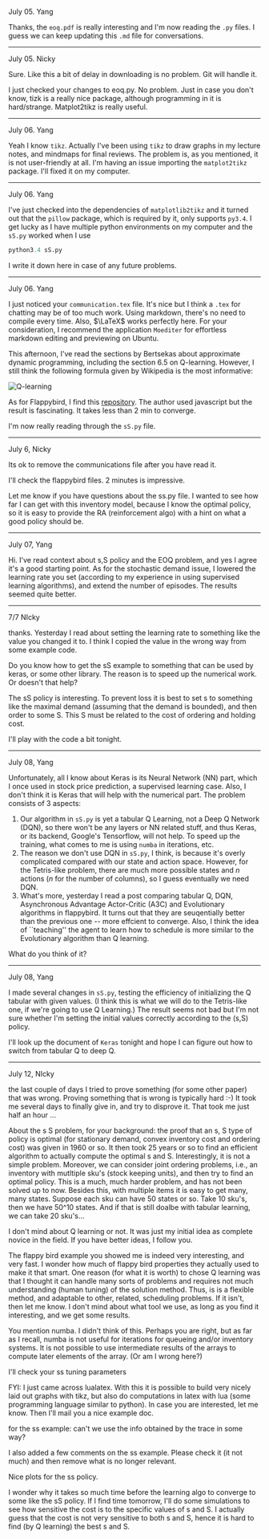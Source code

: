 July 05. Yang

Thanks, the `eoq.pdf` is really interesting and I'm now reading the `.py` files. I guess we can keep updating this `.md` file for conversations.

---


July 05. Nicky

Sure. Like this a bit of delay in downloading is no problem. Git will handle it.

I just checked your changes to eoq.py. No problem. Just in case you don't know, tizk is a really nice package, although programming in it is hard/strange. Matplot2tikz is really useful. 

----

July 06. Yang

Yeah I know `tikz`. Actually I've been using `tikz` to draw graphs in my lecture notes, and mindmaps for final reviews. The problem is, as you mentioned, it is not user-friendly at all. I'm having an issue importing the `matplot2tikz` package. I'll fixed it on my computer.

---

July 06. Yang

I've just checked into the dependencies of `matplotlib2tikz` and it turned out that the `pillow` package, which is required by it, only supports `py3.4`. I get lucky as I have multiple python environments on my computer and the `sS.py` worked when I use

```python 
python3.4 sS.py
```

I write it down here in case of any future problems.

---

July 06. Yang

I just noticed your `communication.tex` file. It's nice but I think a `.tex` for chatting may be of too much work. Using markdown, there's no need to compile every time. Also, $\LaTeX$ works perfectly here. For your consideration, I recommend the application `Moediter` for effortless markdown editing and previewing on Ubuntu. 

This afternoon, I've read the sections by Bertsekas about approximate dynamic programming, including the section 6.5 on Q-learning. However, I still think the following formula given by Wikipedia is the most informative:

![Q-learning](https://wikimedia.org/api/rest_v1/media/math/render/svg/390d024c2ee2a2c2f709642401a3a7b44f7b2e4e)

As for Flappybird, I find this [repository](https://enhuiz.github.io/flappybird-ql/). The author used javascript but the result is fascinating. It takes less than 2 min to converge.

I'm now really reading through the `sS.py` file.

---

July 6, Nicky

Its ok to remove the communications file after you have read it.

I'll check the flappybird files. 2 minutes is impressive.

Let me know if you have questions about the ss.py file.  I wanted to see how far I can get with this inventory model, because I know the optimal policy, so it is easy to provide the RA (reinforcement algo) with a hint on what a good policy should be.

---

July 07, Yang

Hi. I've read context about s,S policy and the EOQ problem, and yes I agree it's a good starting point. As for the stochastic demand issue, I lowered the learning rate you set (according to my experience in using supervised learning algorithms), and extend the number of episodes. The results seemed quite better.


------------

7/7 NIcky

thanks. Yesterday I read about setting the learning rate to something like the value you changed it to. I think I copied the value in the wrong way from some example code.

Do you know how to get the sS example to something that can be used by keras, or some other library. The reason is to speed up the numerical work. Or doesn't that help?

The sS policy is interesting. To prevent loss it is best to set s to something like the maximal demand (assuming that the demand is bounded), and then order to some S. This S must be related to the cost of ordering and holding cost.

I'll play with the code a bit tonight.

---

July 08, Yang

Unfortunately, all I know about Keras is its Neural Network (NN) part, which I once used in stock price prediction, a supervised learning case. Also, I don't think it is Keras that will help with the numerical part. The problem consists of 3 aspects:

1. Our algorithm in `sS.py` is yet a tabular Q Learning, not a Deep Q Network (DQN), so there won't be any layers or NN related stuff, and thus Keras, or its backend, Google's Tensorflow, will not help. To speed up the training, what comes to me is using `numba` in iterations, etc. 
2. The reason we don't use DQN in `sS.py`, I think, is because it's overly complicated compared with our state and action space. However, for the Tetris-like problem, there are much more possible states and $n$ actions ($n$ for the number of columns), so I guess eventually we need DQN.
3. What's more, yesterday I read a post comparing tabular Q, DQN, Asynchronous Advantage Actor-Critic (A3C) and Evolutionary algorithms in flappybird. It turns out that they are seuqentially better than the previous one -- more effcient to converge. Also, I think the idea of ``teaching'' the agent to learn how to schedule is more similar to the Evolutionary algorithm than Q learning.

What do you think of it?

---

July 08, Yang

I made several changes in `sS.py`, testing the efficiency of initializing the Q tabular with given values. (I think this is what we will do to the Tetris-like one, if we're going to use Q Learning.) The result seems not bad but I'm not sure whether I'm setting the initial values correctly according to the (s,S) policy.

I'll look up the document of `Keras` tonight and hope I can figure out how to switch from tabular Q to deep Q.

--------------

July 12, NIcky

the last couple of days I tried to prove something (for some other paper) that was wrong. Proving something that is wrong is typically hard :-) It took me several days to finally give in, and try to disprove it. That took me just half an hour ...

About the s S problem, for your background: the proof that an s, S type of policy is optimal (for stationary demand, convex inventory cost and ordering cost) was given in 1960 or so. It then took 25 years or so to find an efficient algorithm to actually compute the optimal s and S. Interestingly, it is not a simple problem. Moreover, we can consider joint ordering problems, i.e., an inventory with mutltiple sku's (stock keeping units), and then try to find an optimal policy. This is a much, much harder problem, and has not been solved up to now. Besides this, with multiple items it is easy to get many, many states. Suppose each sku can have 50 states or so. Take 10 sku's, then we have 50^10 states. And if that is still doalbe with tabular learning, we can take 20 sku's...

I don't mind about Q learning or not. It was just my initial idea as complete novice in the field. If you have better ideas, I follow you.

The flappy bird example you showed me is indeed very interesting, and very fast. I wonder how much of flappy bird properties they actually used to make it that smart. One reason (for what it is worth) to chose Q learning was that I thought it can handle many sorts of problems and requires not much understanding (human tuning) of the solution method. Thus, is is a flexible method, and adaptable to other, related, scheduling problems. If it isn't, then let me know. I don't mind about what tool we use, as long as you find it interesting, and we get some results.

You mention numba. I didn't think of this. Perhaps you are right, but as far as I recall, numba is not useful for iterations for queueing and/or inventory systems. It is not possible to use intermediate results of the arrays to compute later elements of the array. (Or am I wrong here?)

I'll check your ss tuning parameters

FYI: I just came across lualatex. With this it is possible to build very nicely laid out graphs with tikz, but also do computations in latex with lua (some programming language similar to python).  In case you are interested, let me know. Then I'll mail you a nice example doc.

for the ss example: can't we use the info obtained by the trace in some way?

I also added a few comments on the ss example. Please check it (it not much) and then remove what is no longer relevant.

Nice plots for the ss policy.

I wonder why it takes so much time before the learning algo to converge to some like the sS policy. If I find time tomorrow, I'll do some simulations to see how sensitive the cost is to the specific values of s and S. I actually guess that the cost is not very sensitive to both s and S, hence it is hard to find (by Q learning) the best s and S. 
